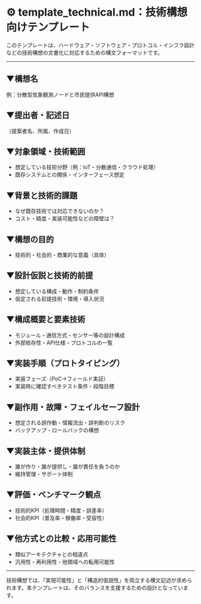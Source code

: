 # ⚙️ template_technical.md：技術構想向けテンプレート

このテンプレートは、ハードウェア・ソフトウェア・プロトコル・インフラ設計などの技術構想の文書化に対応するための構文フォーマットです。

---

## ▼構想名
例：分散型気象観測ノードと市民提供API構想

## ▼提出者・記述日
（提案者名、所属、作成日）

## ▼対象領域・技術範囲
- 想定している技術分野（例：IoT・分散通信・クラウド処理）
- 既存システムとの関係・インターフェース想定

## ▼背景と技術的課題
- なぜ既存技術では対応できないのか？
- コスト・精度・実装可能性などの障壁は？

## ▼構想の目的
- 技術的・社会的・商業的な意義（具体）

## ▼設計仮説と技術的前提
- 想定している構成・動作・制約条件
- 仮定される前提技術・環境・導入状況

## ▼構成概要と要素技術
- モジュール・通信方式・センサー等の設計構成
- 外部依存性・API仕様・プロトコルの一覧

## ▼実装手順（プロトタイピング）
- 実装フェーズ（PoC→フィールド実証）
- 実装時に確認すべきテスト条件・段階目標

## ▼副作用・故障・フェイルセーフ設計
- 想定される誤作動・情報流出・誤判断のリスク
- バックアップ・ロールバックの構想

## ▼実装主体・提供体制
- 誰が作り・誰が提供し・誰が責任を負うのか
- 維持管理・サポート体制

## ▼評価・ベンチマーク観点
- 技術的KPI（処理時間・精度・誤差率）
- 社会的KPI（普及率・稼働率・受容性）

## ▼他方式との比較・応用可能性
- 類似アーキテクチャとの相違点
- 汎用性・再利用性・他領域への転用可能性

---

技術構想では、「実現可能性」と「構造的仮説性」を両立する構文記述が求められます。本テンプレートは、そのバランスを支援するための設計となっています。

